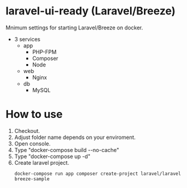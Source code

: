 # laravel-ui-ready (Laravel/Breeze)
Mnimum settings for starting Laravel/Breeze on docker.
+ 3 services
   + app
      + PHP-FPM    
      + Composer
      + Node
   + web
      + Nginx
   + db
      + MySQL

# How to use
1. Checkout. 
2. Adjust folder name depends on your enviroment.
3. Open console.
4. Type "docker-compose build --no-cache"
5. Type "docker-compose up -d"
6. Create laravel project.
      ```command:title
      docker-compose run app composer create-project laravel/laravel breeze-sample
      ```
   
